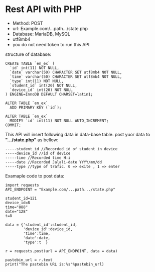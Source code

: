 # Rest API with PHP

- Method: POST
- url: Example.com/...path.../state.php
- Database: MariaDB, MySQL
- utf8mb4
- you do not need token to run this API

structure of database:
```
CREATE TABLE `en_ex` (
  `id` int(11) NOT NULL,
  `date` varchar(50) CHARACTER SET utf8mb4 NOT NULL,
  `time` varchar(50) CHARACTER SET utf8mb4 NOT NULL,
  `type` int(11) NOT NULL,
  `student_id` int(20) NOT NULL,
  `device_id` int(20) NOT NULL
) ENGINE=InnoDB DEFAULT CHARSET=latin1;

ALTER TABLE `en_ex`
  ADD PRIMARY KEY (`id`);

ALTER TABLE `en_ex`
  MODIFY `id` int(11) NOT NULL AUTO_INCREMENT;
COMMIT;
```
This API will insert following data in data-base table. post yuor data to **".../state.php"** as bellow:

```
-----student_id //Recorded id of student in device
-----device_id //id of device
-----time //Recorded time H:i
-----date //Recorded Jalali-date YYYY/mm/dd
-----type //type of trafic. 0 => exite , 1 => enter

```
Examaple code to post data:
```
import requests
API_ENDPOINT = "Example.com/...path.../state.php"

student_id=121
device_id=8
time="888"
date="128"
t=8

data = {'student_id':student_id,
        'device_id':device_id,
        'time':time,
        'date':date,
        'type':t  }

r = requests.post(url = API_ENDPOINT, data = data)

pastebin_url = r.text
print("The pastebin URL is:%s"%pastebin_url)
```
